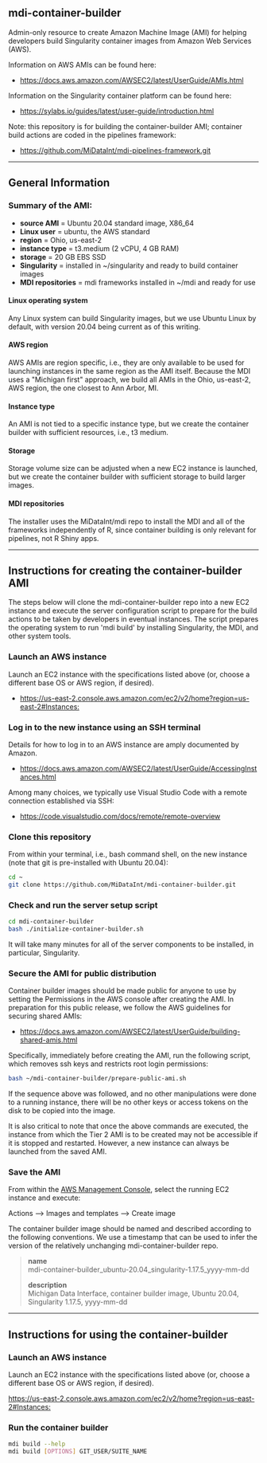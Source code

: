 ## mdi-container-builder

Admin-only resource to create Amazon Machine Image (AMI) for helping 
developers build Singularity container images from Amazon Web Services (AWS).

Information on AWS AMIs can be found here:  

- <https://docs.aws.amazon.com/AWSEC2/latest/UserGuide/AMIs.html>

Information on the Singularity container platform can be found here:

- <https://sylabs.io/guides/latest/user-guide/introduction.html>

Note: this repository is for building the container-builder AMI; 
container build actions are coded in the pipelines framework:

- <https://github.com/MiDataInt/mdi-pipelines-framework.git>

---
## General Information

### Summary of the AMI:

- **source AMI** = Ubuntu 20.04 standard image, X86_64
- **Linux user** = ubuntu, the AWS standard
- **region** = Ohio, us-east-2
- **instance type** = t3.medium (2 vCPU, 4 GB RAM)
- **storage** = 20 GB EBS SSD
- **Singularity** = installed in ~/singularity and ready to build container images
- **MDI repositories** = mdi frameworks installed in ~/mdi and ready for use

#### Linux operating system

Any Linux system can build Singularity images, but we use Ubuntu Linux
by default, with version 20.04 being current as of this writing.

#### AWS region

AWS AMIs are region specific, i.e., they are only available to be used
for launching instances in the same region as the AMI itself. Because
the MDI uses a "Michigan first" approach, we build all AMIs in the
Ohio, us-east-2, AWS region, the one closest to Ann Arbor, MI.

#### Instance type

An AMI is not tied to a specific instance type, but we create the 
container builder with sufficient resources, i.e., t3 medium.

#### Storage

Storage volume size can be adjusted when a new EC2 instance is launched,
but we create the container builder with sufficient storage to build
larger images.

#### MDI repositories

The installer uses the MiDataInt/mdi repo to install the MDI and all
of the frameworks independently of R, since container building is
only relevant for pipelines, not R Shiny apps.

---
## Instructions for creating the container-builder AMI

The steps below will clone the mdi-container-builder repo into a new EC2 
instance and execute the server configuration script to prepare for 
the build actions to be taken by developers in eventual instances.
The script prepares the operating system to run 'mdi build' by
installing Singularity, the MDI, and other system tools. 

### Launch an AWS instance

Launch an EC2 instance with the specifications listed above (or, choose
a different base OS or AWS region, if desired).

- <https://us-east-2.console.aws.amazon.com/ec2/v2/home?region=us-east-2#Instances:>

### Log in to the new instance using an SSH terminal

Details for how to log in to an AWS instance are amply documented by Amazon.

- <https://docs.aws.amazon.com/AWSEC2/latest/UserGuide/AccessingInstances.html>

Among many choices, we typically use Visual Studio Code with a remote connection 
established via SSH:

- <https://code.visualstudio.com/docs/remote/remote-overview>

### Clone this repository

From within your terminal, i.e., bash command shell, on the new instance 
(note that git is pre-installed with Ubuntu 20.04):

```bash
cd ~
git clone https://github.com/MiDataInt/mdi-container-builder.git
```

### Check and run the server setup script

```bash
cd mdi-container-builder
bash ./initialize-container-builder.sh
```

It will take many minutes for all of the server components 
to be installed, in particular, Singularity.

### Secure the AMI for public distribution

Container builder images should be made public for anyone to use by
setting the Permissions in the AWS console after creating the AMI. 
In preparation for this public release, we follow the AWS guidelines
for securing shared AMIs:

- <https://docs.aws.amazon.com/AWSEC2/latest/UserGuide/building-shared-amis.html>

Specifically, immediately before creating the AMI, run the following script, 
which removes ssh keys and restricts root login permissions:

```bash
bash ~/mdi-container-builder/prepare-public-ami.sh
```

If the sequence above was followed, and no other manipulations were done to 
a running instance, there will be no other keys or access tokens on the disk 
to be copied into the image.

It is also critical to note that once the above commands are executed, the 
instance from which the Tier 2 AMI is to be created may not be accessible
if it is stopped and restarted. However, a new instance can always be launched
from the saved AMI.

### Save the AMI

From within the [AWS Management Console](https://aws.amazon.com/console/), 
select the running EC2 instance and execute:

Actions --> Images and templates --> Create image

The container builder image should be named and described according to the following conventions. We use a timestamp that can be used to infer the version of the 
relatively unchanging mdi-container-builder repo.

>**name**  
>mdi-container-builder_ubuntu-20.04_singularity-1.17.5_yyyy-mm-dd
>
>**description**  
>Michigan Data Interface, container builder image, Ubuntu 20.04, Singularity 1.17.5, yyyy-mm-dd

---
## Instructions for using the container-builder

### Launch an AWS instance

Launch an EC2 instance with the specifications listed above (or, choose
a different base OS or AWS region, if desired).

<https://us-east-2.console.aws.amazon.com/ec2/v2/home?region=us-east-2#Instances:>

### Run the container builder

```bash
mdi build --help
mdi build [OPTIONS] GIT_USER/SUITE_NAME
```
